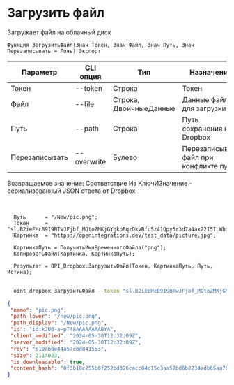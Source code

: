﻿---
sidebar_position: 4
---

# Загрузить файл
 Загружает файл на облачный диск



`Функция ЗагрузитьФайл(Знач Токен, Знач Файл, Знач Путь, Знач Перезаписывать = Ложь) Экспорт`

  | Параметр | CLI опция | Тип | Назначение |
  |-|-|-|-|
  | Токен | --token | Строка | Токен |
  | Файл | --file | Строка, ДвоичныеДанные | Данные файл для загрузки |
  | Путь | --path | Строка | Путь сохранения на Dropbox |
  | Перезаписывать | --overwrite | Булево | Перезаписывать файл при конфликте путей |

  
  Возвращаемое значение:   Соответствие Из КлючИЗначение - сериализованный JSON ответа от Dropbox 

<br/>




```bsl title="Пример кода"
  Путь      = "/New/pic.png";
  Токен     = "sl.B2ieEHcB9I9BTwJFjbf_MQtoZMKjGYgkpBqzQkvBfuSz41Qpy5r3d7a4ax22I5ILWhd9KLbN5L...";
  Картинка  = "https://openintegrations.dev/test_data/picture.jpg";
  
  КартинкаПуть = ПолучитьИмяВременногоФайла("png");
  КопироватьФайл(Картинка, КартинкаПуть);
  
  Результат = OPI_Dropbox.ЗагрузитьФайл(Токен, КартинкаПуть, Путь, Истина);
```
	


```sh title="Пример команды CLI"
    
  oint dropbox ЗагрузитьФайл --token "sl.B2ieEHcB9I9BTwJFjbf_MQtoZMKjGYgkpBqzQkvBfuSz41Qpy5r3d7a4ax22I5ILWhd9KLbN5L..." --file %file% --path %path% --overwrite %overwrite%

```

```json title="Результат"
{
 "name": "pic.png",
 "path_lower": "/new/pic.png",
 "path_display": "/New/pic.png",
 "id": "id:kJU6-a-pT48AAAAAAAABYA",
 "client_modified": "2024-05-30T12:32:09Z",
 "server_modified": "2024-05-30T12:32:09Z",
 "rev": "619ab0e44a57cbd841553",
 "size": 2114023,
 "is_downloadable": true,
 "content_hash": "0f3b18c255b0f252bd326cacc04c15c3aa57bd6b8234adb65aa7bb2987a65492"
}
```
